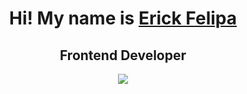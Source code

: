 <div align="center">
  <h1>Hi! My name is <a href="https://efelipa.tech" target="_blank"> Erick Felipa</a></h1>
  <h2>Frontend Developer</h2>
  <img src="https://github.com/Efelipa/Efelipa/assets/85250194/7458c0c8-f6a9-4a57-9fb0-a2b2f036f614"/>

</div>
<!---
Efelipa/Efelipa is a ✨ special ✨ repository because its `README.md` (this file) appears on your GitHub profile.
You can click the Preview link to take a look at your changes.
--->
